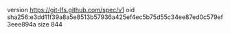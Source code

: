version https://git-lfs.github.com/spec/v1
oid sha256:e3dd11f39a8a5e8513b57936a425ef4ec5b75d55c34ee87ed0c579ef3eee894a
size 844
